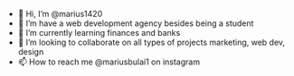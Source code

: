 - 👋 Hi, I’m @marius1420
- 👀 I’m have a web development agency besides being a student
- 🌱 I’m currently learning finances and banks 
- 💞️ I’m looking to collaborate on all types of projects marketing, web dev, design
- 📫 How to reach me @mariusbulai1 on instagram

<!---

